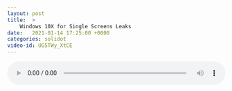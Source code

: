 ```yaml
---
layout: post
title:  >
    Windows 10X for Single Screens Leaks
date:   2021-01-14 17:25:00 +0000
categories: solidot
video-id: UG5TWy_XtCE
---
```


<audio src="/assets/66010cf1b6c5ef63b1197efd0a2f8a8f.mp3" style="width: 100%;" controls></audio>

